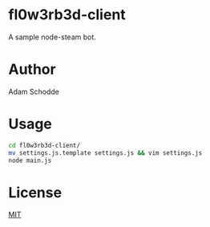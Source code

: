 fl0w3rb3d-client
========

A sample node-steam bot.

# Author

Adam Schodde

# Usage


```bash
cd fl0w3rb3d-client/
mv settings.js.template settings.js && vim settings.js
node main.js
```

# License

[MIT](http://www.tldrlegal.com/license/mit-license)
